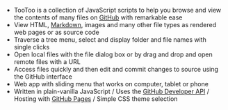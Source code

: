 
* TooToo is a collection of JavaScript scripts to help you browse and view the contents of many files on [GitHub]( https://github.com ) with remarkable ease
* View HTML, [Markdown]( https://en.wikipedia.org/wiki/Markdown ), images and many other file types as rendered web pages or as source code
* Traverse a tree menu, select and display folder and file names with single clicks
* Open local files with the file dialog box or by drag and drop and open remote files with a URL
* Access files quickly and then edit and commit changes to source using the GitHub interface
* Web app with sliding menu that works on computer, tablet or phone
* Written in plain-vanilla JavaScript / Uses the [GitHub Developer API]( https://developer.github.com/v3/ ) / Hosting with [GitHub Pages]( https://pages.github.com/ ) / Simple CSS theme selection


